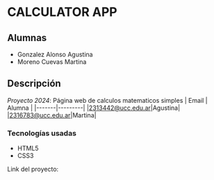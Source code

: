 # CALCULATOR APP
## Alumnas
* Gonzalez Alonso Agustina
* Moreno Cuevas Martina 
## Descripción
*Proyecto 2024*: Página web de calculos matematicos simples
| Email | Alumna |
|-------|---------|
|2313442@ucc.edu.ar|Agustina|
|2316783@ucc.edu.ar|Martina|

### Tecnologías usadas
* HTML5
* CSS3

Link del proyecto: 
